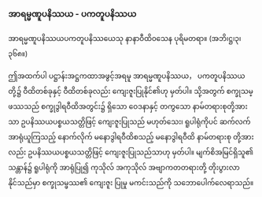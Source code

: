 ### အာရမ္မဏူပနိဿယ - ပကတူပနိဿယ

အာရမ္မဏူပနိဿယပကတူပနိဿယေသု နာနာဝီထိ၀သေန ပုရိမတရာ။ (အဘိ၊ဋ္ဌ၊၃၊၃၆၈။)

ဤအထက်ပါ ပဋ္ဌာန်းအဋ္ဌကထာအဖွင့်အရမူ အာရမ္မဏူပနိဿယ， ပကတူပနိဿယတို့၌ ဝီထိတစ်ခုနှင့်
ဝီထိတစ်ခုလည်း ကျေးဇူးပြုနိုင်၏ဟု မှတ်ပါ။ သို့အတွက် စက္ခုသမ္ဖဿသည် စက္ခုဒွါရဝီထိအတွင်း၌ ရှိသော
ဝေဒနာနှင့် တကွသော နာမ်တရားစုတို့အားသာ ဥပနိဿယပစ္စယသတ္တိဖြင့် ကျေးဇူးပြုသည် မဟုတ်သေး၊
ရူပါရုံကိုပင် ဆက်လက် အာရုံယူကြသည့် နောက်လိုက် မနောဒွါရဝီထိစသည့် မနောဒွါရဝီထိ နာမ်တရားစု
တို့အားလည်း ဥပနိဿယပစ္စယသတ္တိဖြင့် ကျေးဇူးပြုသည်သာဟု မှတ်ပါ။ မျက်စိအမြင်ရှိသူ၏ သန္တာန်၌
ရူပါရုံကို အာရုံပြု၍ ကုသိုလ် အကုသိုလ် အဗျာကတတရားတို့ တိုးပွားလာနိုင်သည်မှာ စက္ခုသမ္ဖဿ၏ ကျေးဇူး
ပြုမှု မကင်းသည်ကို သဘောပေါက်လေရာသည်။